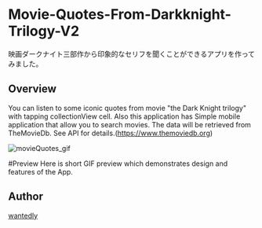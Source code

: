 # Movie-Quotes-From-Darkknight-Trilogy-V2
映画ダークナイト三部作から印象的なセリフを聞くことができるアプリを作ってみました。

## Overview
You can listen to some iconic quotes from movie "the Dark Knight trilogy" with tapping collectionView cell. 
Also this application has Simple mobile application that allow you to search movies. The data will be retrieved from TheMovieDb. See API for details.(https://www.themoviedb.org)

![movieQuotes_gif](https://user-images.githubusercontent.com/74696274/111886715-3699e880-8a13-11eb-97c6-30f6b8a7fd47.gif)

#Preview
Here is short GIF preview which demonstrates design and features of the App.

## Author
[wantedly](https://www.wantedly.com/id/yotaro_ito)
